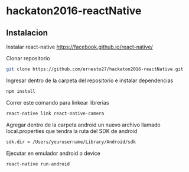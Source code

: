 # hackaton2016-reactNative

##  Instalacion  

Instalar react-native 
https://facebook.github.io/react-native/

Clonar repositorio
```sh
git clone https://github.com/ernesto27/hackaton2016-reactNative.git
```
Ingresar dentro de la carpeta del repositorio e instalar dependencias
```sh
npm install
```

Correr este comando para linkear librerias
```sh
react-native link react-native-camera
```

Agregar dentro de la carpeta android un nuevo archivo llamado  local.properties  que tendra la ruta del SDK de android 

```sh
sdk.dir = /Users/yourusername/Library/Android/sdk
```


Ejecutar en emulador android o device
```sh
react-native run-android
```



